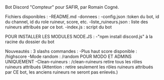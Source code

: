 Bot Discord "Compteur" pour SAFIR, par Romain Cogné.

Fichiers disponibles : 
-README.md
-donnees : -config.json :token du bot, id du channel, id du role ruineur, score, etc.
           -liste_ruineurs.json : liste des ruineurs attribués par ce bot.
-index.js : script du bot

POUR INSTALLER LES MODULES NODE.JS :
-"npm install discord.js" à la racine du dossier du bot

Nouveautés :
3 slashs commandes :
    -Plus haut score disponible : /highscore
    -Mode random : /random POUR MODO ET ADMINS UNIQUEMENT
    -Clean-ruineurs : /clean-ruineurs retire tous les rôles ruineurs attribués 
        (Attention : retire seulement les rôles ruineurs attribués par CE bot, les anciens ruineurs ne seront pas enlevés.)
